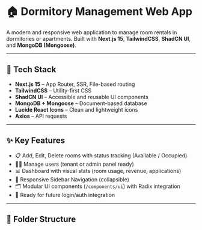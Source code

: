 # 🏠 Dormitory Management Web App

A modern and responsive web application to manage room rentals in dormitories or apartments. Built with **Next.js 15**, **TailwindCSS**, **ShadCN UI**, and **MongoDB (Mongoose)**.

---

## 🔧 Tech Stack

- **Next.js 15** – App Router, SSR, File-based routing
- **TailwindCSS** – Utility-first CSS
- **ShadCN UI** – Accessible and reusable UI components
- **MongoDB + Mongoose** – Document-based database
- **Lucide React Icons** – Clean and lightweight icons
- **Axios** – API requests

---

## ✨ Key Features

- 📋 Add, Edit, Delete rooms with status tracking (Available / Occupied)
- 🧑‍💼 Manage users (tenant or admin panel ready)
- 📊 Dashboard with visual stats (room usage, revenue, applications)
- 🧱 Responsive Sidebar Navigation (collapsible)
- 🗂️ Modular UI components (`/components/ui`) with Radix integration
- 🔐 Ready for future login/auth integration

---

## 📁 Folder Structure


